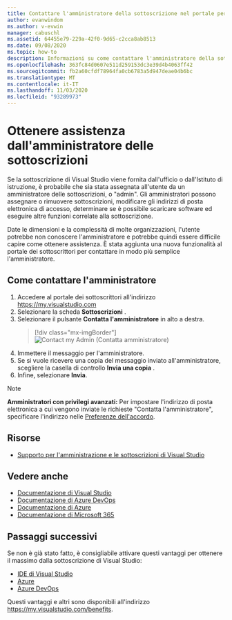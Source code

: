 ```yaml
---
title: Contattare l'amministratore della sottoscrizione nel portale per gli abbonati | Microsoft Docs
author: evanwindom
ms.author: v-evwin
manager: cabuschl
ms.assetid: 64455e79-229a-42f0-9d65-c2cca8ab8513
ms.date: 09/08/2020
ms.topic: how-to
description: Informazioni su come contattare l'amministratore della sottoscrizione per assistenza in merito a domande o problemi.
ms.openlocfilehash: 363fc84d0607e511d259153dc3e39d4b4063ff42
ms.sourcegitcommit: fb2a60cfdf78964fa0cb6783a5d947deae04b6bc
ms.translationtype: MT
ms.contentlocale: it-IT
ms.lasthandoff: 11/03/2020
ms.locfileid: "93289973"
---
```

# <a name="get-assistance-from-your-subscriptions-admin"></a>Ottenere assistenza dall'amministratore delle sottoscrizioni
Se la sottoscrizione di Visual Studio viene fornita dall'ufficio o dall'Istituto di istruzione, è probabile che sia stata assegnata all'utente da un amministratore delle sottoscrizioni, o "admin".  Gli amministratori possono assegnare o rimuovere sottoscrizioni, modificare gli indirizzi di posta elettronica di accesso, determinare se è possibile scaricare software ed eseguire altre funzioni correlate alla sottoscrizione.

Date le dimensioni e la complessità di molte organizzazioni, l'utente potrebbe non conoscere l'amministratore e potrebbe quindi essere difficile capire come ottenere assistenza.  È stata aggiunta una nuova funzionalità al portale dei sottoscrittori per contattare in modo più semplice l'amministratore.   

## <a name="how-to-contact-your-admin"></a>Come contattare l'amministratore
1. Accedere al portale dei sottoscrittori all'indirizzo <https://my.visualstudio.com>
2. Selezionare la scheda **Sottoscrizioni** . 
3. Selezionare il pulsante **Contatta l'amministratore** in alto a destra. 
   > [!div class="mx-imgBorder"]
   > ![Contact my Admin (Contatta amministratore)](_img/contact-my-admin/contact-my-admin-button.png "Selezionare il pulsante Contatta l'amministratore, immettere il messaggio e selezionare Invia.")
4. Immettere il messaggio per l'amministratore.
5. Se si vuole ricevere una copia del messaggio inviato all'amministratore, scegliere la casella di controllo **Invia una copia** . 
6. Infine, selezionare **Invia**.

> [!NOTE]
> **Amministratori con privilegi avanzati:**  Per impostare l'indirizzo di posta elettronica a cui vengono inviate le richieste "Contatta l'amministratore", specificare l'indirizzo nelle [Preferenze dell'accordo](admin-prefs.md#contact-email-address).

## <a name="resources"></a>Risorse
- [Supporto per l'amministrazione e le sottoscrizioni di Visual Studio](https://visualstudio.microsoft.com/subscriptions/support/#talktous)

## <a name="see-also"></a>Vedere anche
- [Documentazione di Visual Studio](/visualstudio/)
- [Documentazione di Azure DevOps](/azure/devops/)
- [Documentazione di Azure](/azure/)
- [Documentazione di Microsoft 365](/microsoft-365/)

## <a name="next-steps"></a>Passaggi successivi
Se non è già stato fatto, è consigliabile attivare questi vantaggi per ottenere il massimo dalla sottoscrizione di Visual Studio:
- [IDE di Visual Studio](vs-ide-benefit.md)
- [Azure](vs-azure.md)
- [Azure DevOps](vs-azure-devops.md)

Questi vantaggi e altri sono disponibili all'indirizzo https://my.visualstudio.com/benefits.